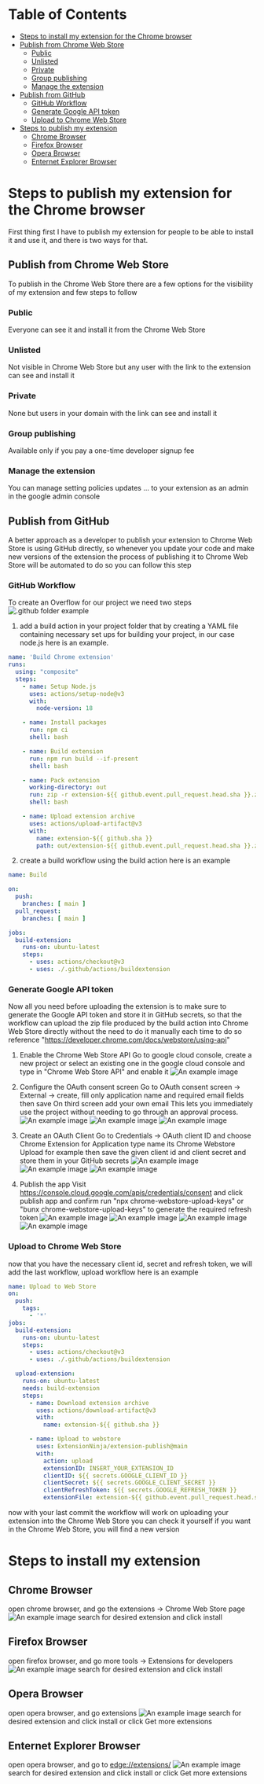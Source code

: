 # Table of Contents
- [Steps to install my extension for the Chrome browser](#Steps-to-publish-my-extension-for-the-Chrome-browser)
- [Publish from Chrome Web Store](#publish-from-chrome-web-store)
  - [Public](#public)
  - [Unlisted](#unlisted)
  - [Private](#private)
  - [Group publishing](#group-publishing)
  - [Manage the extension](#manage-the-extension)
- [Publish from GitHub](#publish-from-github)
  - [GitHub Workflow](#github-workflow)
  - [Generate Google API token](#generate-google-api-token)
  - [Upload to Chrome Web Store](#upload-to-chrome-web-store)
- [Steps to publish my extension ](#steps-to-install-my-extension)
  - [Chrome Browser](#chrom-browser)
  - [Firefox Browser](#firefox-browser)
  - [Opera Browser](#opera-browser)
  - [Enternet Explorer Browser](#enternet-explorer-browser)


# Steps to publish my extension for the Chrome browser


First thing first I have to publish my extension for people to be able to install it and use it, and there is two ways for that.

## Publish from Chrome Web Store

To publish in the Chrome Web Store there are a few options for the visibility of my extension and few steps to follow

### Public
Everyone can see it and install it from the Chrome Web Store

### Unlisted
Not visible in Chrome Web Store but any user with the link to the extension can see and install it 

### Private
None but users in your domain with the link can see and install it

### Group publishing
Available only if you pay a one-time developer signup fee

### Manage the extension
You can manage setting policies updates ... to your extension as an admin in the google admin console

## Publish from GitHub

A better approach as a developer to publish your extension to Chrome Web Store is using GitHub directly, so whenever you update your code and make new versions of the extension the process of publishing it to Chrome Web Store will be automated
to do so you can follow this step 

### GitHub Workflow
To create an Overflow for our project we need two steps
![.github folder example](3.png)
1. add a build action in your project folder that by creating a YAML file containing necessary set ups for building your project, in our case node.js 
here is an example. 

``` YAML
name: 'Build Chrome extension'
runs:
  using: "composite"
  steps:
    - name: Setup Node.js
      uses: actions/setup-node@v3
      with:
        node-version: 18

    - name: Install packages
      run: npm ci
      shell: bash

    - name: Build extension
      run: npm run build --if-present
      shell: bash

    - name: Pack extension
      working-directory: out
      run: zip -r extension-${{ github.event.pull_request.head.sha }}.zip *
      shell: bash

    - name: Upload extension archive
      uses: actions/upload-artifact@v3
      with:
        name: extension-${{ github.sha }}
        path: out/extension-${{ github.event.pull_request.head.sha }}.zip 
```

2. create a build workflow using the build action
here is an example 

``` YAML
name: Build

on:
  push:
    branches: [ main ]
  pull_request:
    branches: [ main ]

jobs:
  build-extension:
    runs-on: ubuntu-latest
    steps:
      - uses: actions/checkout@v3
      - uses: ./.github/actions/buildextension
```

### Generate Google API token
Now all you need before uploading the extension is to make sure to generate the Google API token and store it in GitHub secrets, so that the workflow can upload the zip file produced by the build action into Chrome Web Store directly without the need to do it manually each time
to do so 
reference "https://developer.chrome.com/docs/webstore/using-api"

1. Enable the Chrome Web Store API
Go to google cloud console, create a new project or select an existing one in the google cloud console and type in "Chrome Web Store API" and enable it
![An example image](images/4.png)

2. Configure the OAuth consent screen
Go to OAuth consent screen -> External -> create, fill only application name and required email fields then save
On third screen add your own email 
This lets you immediately use the project without needing to go through an approval process.
![An example image](images/5.png)
![An example image](images/6.png)
![An example image](images/7.png)


3. Create an OAuth Client
Go to Credentials -> OAuth client ID and choose Chrome Extension for Application type name its Chrome Webstore Upload for example then save the given client id and client secret and store them in your GitHub secrets 
![An example image](images/8.png)
![An example image](images/9.png)
![An example image](images/10.png)

4. Publish the app
Visit https://console.cloud.google.com/apis/credentials/consent and click publish app and confirm
run "npx chrome-webstore-upload-keys" or "bunx chrome-webstore-upload-keys" to generate the required refresh token
![An example image](images/11.png)
![An example image](images/12.png)
![An example image](images/13.png)
![An example image](images/14.png)

### Upload to Chrome Web Store
now that you have the necessary client id, secret and refresh token, we will add the last workflow, upload workflow
here is an example 

``` YAML
name: Upload to Web Store
on:
  push:
    tags:
      - '*'
jobs:
  build-extension:
    runs-on: ubuntu-latest
    steps:
      - uses: actions/checkout@v3
      - uses: ./.github/actions/buildextension

  upload-extension:
    runs-on: ubuntu-latest
    needs: build-extension
    steps:
      - name: Download extension archive
        uses: actions/download-artifact@v3
        with:
          name: extension-${{ github.sha }}

      - name: Upload to webstore
        uses: ExtensionNinja/extension-publish@main
        with:
          action: upload
          extensionID: INSERT_YOUR_EXTENSION_ID
          clientID: ${{ secrets.GOOGLE_CLIENT_ID }}
          clientSecret: ${{ secrets.GOOGLE_CLIENT_SECRET }}
          clientRefreshToken: ${{ secrets.GOOGLE_REFRESH_TOKEN }}
          extensionFile: extension-${{ github.event.pull_request.head.sha }}.zip
```

now with your last commit the workflow will work on uploading your extension into the Chrome Web Store
you can check it yourself if you want in the Chrome Web Store, you will find a new version

# Steps to install my extension


## Chrome Browser
open chrome browser, and go the extensions -> Chrome Web Store page
![An example image](images/1.png)
search for desired extension and click install

## Firefox Browser
open firefox browser, and go more tools -> Extensions for developers
![An example image](images/15.png)
search for desired extension and click install

## Opera Browser
open opera browser, and go extensions
![An example image](images/17.png)
search for desired extension and click install or click Get more extensions

## Enternet Explorer Browser
open opera browser, and go to [edge://extensions/](https://microsoftedge.microsoft.com/addons/Microsoft-Edge-Extensions-Home?hl=en-US)
![An example image](images/17.png)
search for desired extension and click install or click Get more extensions